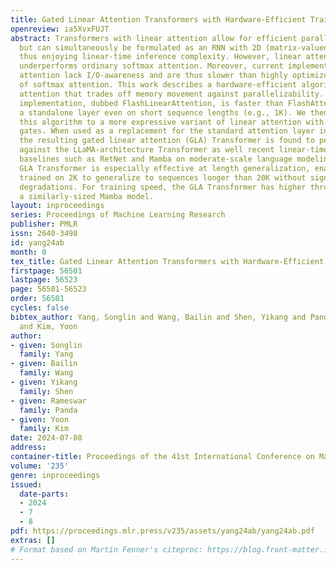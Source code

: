 ```yaml
---
title: Gated Linear Attention Transformers with Hardware-Efficient Training
openreview: ia5XvxFUJT
abstract: Transformers with linear attention allow for efficient parallel training
  but can simultaneously be formulated as an RNN with 2D (matrix-valued) hidden states,
  thus enjoying linear-time inference complexity. However, linear attention generally
  underperforms ordinary softmax attention. Moreover, current implementations of linear
  attention lack I/O-awareness and are thus slower than highly optimized implementations
  of softmax attention. This work describes a hardware-efficient algorithm for linear
  attention that trades off memory movement against parallelizability. The resulting
  implementation, dubbed FlashLinearAttention, is faster than FlashAttention-2 as
  a standalone layer even on short sequence lengths (e.g., 1K). We then generalize
  this algorithm to a more expressive variant of linear attention with data-dependent
  gates. When used as a replacement for the standard attention layer in Transformers,
  the resulting gated linear attention (GLA) Transformer is found to perform competitively
  against the LLaMA-architecture Transformer as well recent linear-time-inference
  baselines such as RetNet and Mamba on moderate-scale language modeling experiments.
  GLA Transformer is especially effective at length generalization, enabling a model
  trained on 2K to generalize to sequences longer than 20K without significant perplexity
  degradations. For training speed, the GLA Transformer has higher throughput than
  a similarly-sized Mamba model.
layout: inproceedings
series: Proceedings of Machine Learning Research
publisher: PMLR
issn: 2640-3498
id: yang24ab
month: 0
tex_title: Gated Linear Attention Transformers with Hardware-Efficient Training
firstpage: 56501
lastpage: 56523
page: 56501-56523
order: 56501
cycles: false
bibtex_author: Yang, Songlin and Wang, Bailin and Shen, Yikang and Panda, Rameswar
  and Kim, Yoon
author:
- given: Songlin
  family: Yang
- given: Bailin
  family: Wang
- given: Yikang
  family: Shen
- given: Rameswar
  family: Panda
- given: Yoon
  family: Kim
date: 2024-07-08
address:
container-title: Proceedings of the 41st International Conference on Machine Learning
volume: '235'
genre: inproceedings
issued:
  date-parts:
  - 2024
  - 7
  - 8
pdf: https://proceedings.mlr.press/v235/assets/yang24ab/yang24ab.pdf
extras: []
# Format based on Martin Fenner's citeproc: https://blog.front-matter.io/posts/citeproc-yaml-for-bibliographies/
---
```

